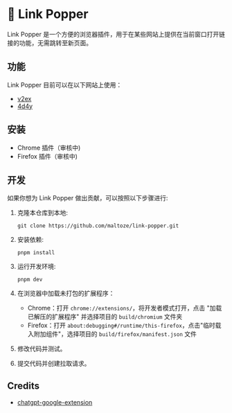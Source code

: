 # 🌟 Link Popper

Link Popper 是一个方便的浏览器插件，用于在某些网站上提供在当前窗口打开链接的功能，无需跳转至新页面。

## 功能

Link Popper 目前可以在以下网站上使用：

- [v2ex](https://v2ex.com)
- [4d4y](https://4d4y.com)

## 安装

- Chrome 插件（审核中)
- Firefox 插件（审核中)

## 开发

如果你想为 Link Popper 做出贡献，可以按照以下步骤进行:

1. 克隆本仓库到本地:

   ```
   git clone https://github.com/maltoze/link-popper.git
   ```

2. 安装依赖:

   ```
   pnpm install
   ```

3. 运行开发环境:

   ```
   pnpm dev
   ```


4. 在浏览器中加载未打包的扩展程序：

   - Chrome：打开 `chrome://extensions/`，将开发者模式打开，点击 "加载已解压的扩展程序" 并选择项目的 `build/chromium` 文件夹
   - Firefox：打开 `about:debugging#/runtime/this-firefox`，点击"临时载入附加组件"，选择项目的 `build/firefox/manifest.json` 文件 

5. 修改代码并测试。

6. 提交代码并创建拉取请求。

## Credits
- [chatgpt-google-extension](https://github.com/wong2/chatgpt-google-extension)